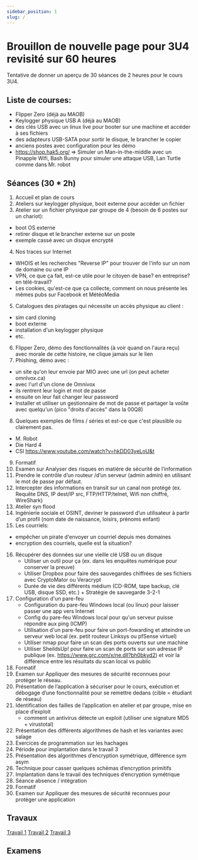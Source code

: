 ```yaml
---
sidebar_position: 1
slug: /
---
```


# Brouillon de nouvelle page pour 3U4 revisité sur 60 heures

Tentative de donner un aperçu de 30 séances de 2 heures pour le cours 3U4.

## Liste de courses:
- Flipper Zero (déjà au MAOB)
- Keylogger physique USB A (déjà au MAOB)
- des clés USB avec un linux live pour booter sur une machine et accéder à ses fichiers
- des adapteurs USB-SATA pour sortir le disque, le brancher le copier
- anciens postes avec configuration pour les démo
- https://shop.hak5.org/ => Simuler un Man-in-the-middle avec un Pinapple Wifi, Bash Bunny pour simuler une attaque USB, Lan Turtle comme dans Mr. robot

## Séances (30 * 2h)

1. Accueil et plan de cours
2. Ateliers sur keylogger physique, boot externe pour accéder un fichier
3. Atelier sur un fichier physique par groupe de 4 (besoin de 6 postes sur un chariot):
- boot OS externe
- retirer disque et le brancher externe sur un poste
- exemple cassé avec un disque encrypté
4. Nos traces sur Internet
  - WHOIS et les recherches "Reverse IP" pour trouver de l'info sur un nom de domaine ou une IP
  - VPN, ce que ça fait, est-ce utile pour le citoyen de base? en entreprise? en télé-travail?
  - Les cookies, qu'est-ce que ça collecte, comment on nous présente les mêmes pubs sur Facebook et MétéoMedia
5. Catalogues des piratages qui nécessite un accès physique au client :
- sim card cloning
- boot externe
- installation d'un keylogger physique
- etc.
6. Flipper Zero, démo des fonctionnalités (à voir quand on l'aura reçu) avec morale de cette histoire, ne clique jamais sur le lien
7. Phishing, démo avec :
- un site qu'on leur envoie par MIO avec une url (on peut acheter omnlvox.ca)
- avec l'url d'un clone de Omnivox
- ils rentrent leur login et mot de passe
- ensuite on leur fait changer leur password
- Installer et utiliser un gestionnaire de mot de passe et partager la voûte avec quelqu'un (pico "droits d'accès" dans la 00Q8)
8. Quelques exemples de films / séries et est-ce que c'est plausible ou clairement pas.
  - M. Robot
  - Die Hard 4
  - CSI https://www.youtube.com/watch?v=hkDD03yeLnU&t
9. Formatif
10. Examen sur Analyser des risques en matière de sécurité de l’information
11. Prendre le contrôle d’un routeur /d’un serveur (admin admin) en utilisant le mot de passe par défaut.
12. Intercepter des informations en transit sur un canal non protégé (ex. Requête DNS, IP dest/IP src, FTP/HTTP/telnet, Wifi non chiffré, WireShark)
13. Atelier syn flood
14. Ingénierie sociale et OSINT, deviner le password d’un utilisateur à partir d’un profil (nom date de naissance, loisirs, prénoms enfant)
15. Les courriels:
  - empêcher un pirate d'envoyer un courriel depuis mes domaines
  - encryption des courriels, quelle est la situation?
16. Récupérer des données sur une vieille clé USB ou un disque
    - Utiliser un outil pour ça (ex. dans les enquêtes numérique pour conserver la preuve)
    - Utiliser Dropbox pour faire des sauvegardes chiffrées de ses fichiers avec CryptoMator ou Veracrypt
    - Durée de vie des différents médium (CD-ROM, tape backup, clé USB, disque SSD, etc.) + Stratégie de sauvegarde 3-2-1
17. Configuration d'un pare-feu
    - Configuration du pare-feu Windows local (ou linux) pour laisser passer une app vers Internet
    - Config du pare-feu Windows local pour qu'un serveur puisse répondre aux ping (ICMP)
    - Utilisation d'un pare-feu pour faire un port-fowarding et atteindre un serveur web local (ex. petit routeur Linksys ou pfSense virtuel)
    - Utiliser nmap pour faire un scan des ports ouverts sur une machine
    - Utiliser SheildsUp! pour faire un scan de ports sur son adresse IP publique (ex. https://www.grc.com/x/ne.dll?bh0bkyd2) et voir la différence entre les résultats du scan local vs public
18. Formatif
19. Examen sur Appliquer des mesures de sécurité reconnues pour protéger le réseau. 
20. Présentation de l’application à sécuriser pour le cours, exécution et débogage d’une fonctionnalité pour se remettre dedans (cible = étudiant de réseau)
21. Identification des failles de l’application en atelier et par groupe, mise en place d’exploit
    - comment un antivirus détecte un exploit (utiliser une signature MD5 + virustotal)
22. Présentation des différents algorithmes de hash et les variantes avec salage
23. Exercices de programmation sur les hachages
24. Période pour implantation dans le travail 3
25. Présentation des algorithmes d’encryption symétrique, différence sym asym
26. Technique pour casser quelques schémas d’encryption primitifs
27. Implantation dans le travail des techniques d’encryption symétrique
28. Séance absence / intégration
29. Formatif
30. Examen sur Appliquer des mesures de sécurité reconnues pour protéger une application

## Travaux
[Travail 1](tp/tp1)
[Travail 2](tp/tp2)
[Travail 3](tp/tp3)

## Examens
